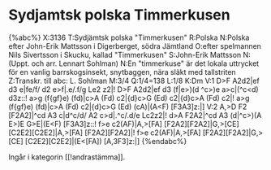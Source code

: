 # Sydjamtsk polska Timmerkusen

{%abc%}
X:3136
T:Sydjämtsk polska "Timmerkusen"
R:Polska
N:Polska efter John-Erik Mattsson i Digerberget, södra Jämtland
O:efter spelmannen Nils Sivertsson i Skucku, kallad "Timmerkusen"
S:John-Erik Mattsson
N:(Uppt. och arr. Lennart Sohlman)
N:En "timmerkuse" är det lokala uttrycket för en vanlig barrskogsinsekt, snytbaggen, nära släkt med tallstriten
Z:Transkr. till abc: L. Sohlman
M:3/4
Q:1/4=138
L:1/8
K:Dm
V:1
D>F A2d2|ef d3 e|fe/f/ d2 e>f|.e/.f/g Le2 z2|!
D>F A2d2|ef d3 (f|e>)(d ^c>)e a>c|(^c<d) d3z::!
a>g (f{gf}e) (fd)|c>A (Fd) c2|{d}c>G (Ed) c2|{d}c>A (Fd) c2|!
a>g (f{gf}e) (fd)|c>A (Fd) c2|{d}c>G (Ed) (cA)|(A<F) [F3A3]z:|]
V:2
A,>D F2 [F2A2]|^cd A3 c|d^c/d/ A2 c>d|.^c/.d/e Lc2z2|!
d>A F2A2|^cd A3 (d|^c>)(A E>)E G>E|(E<F) [F3A3]z::!
f>e c2(AF)|A,>[FA] [F2A2][F2A2]|G,>[CE] [C2E2][C2E2]|A,>[FA] [F2A2][F2A2]|!
f>e c2(AF)|A,>[FA] [F2A2][F2A2]|G,>[CE] [C2E2][C2E2]|(E<[FA]) [A,3F3]z:|]
{%endabc%}

Ingår i kategorin [[!andrastämma]].

